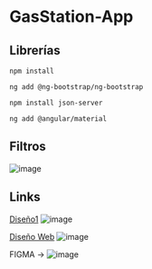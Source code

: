 # GasStation-App

## Librerías
```
npm install
```
```
ng add @ng-bootstrap/ng-bootstrap
```
```
npm install json-server
```
```
ng add @angular/material
```
## Filtros
![image](https://github.com/user-attachments/assets/dea7fd74-4e1f-47b2-b5e9-e7c20be9554d)


## Links
[Diseño1](https://dribbble.com/shots/18772651-Petrol-Station-Finder)
![image](https://github.com/user-attachments/assets/c1a437d6-ea4d-4980-8908-bda3517aa69d)

[Diseño Web](https://dribbble.com/shots/6504886-Gas-station)
![image](https://github.com/user-attachments/assets/b59daf67-89ce-48de-a5ef-269d2cf3f6e3)

FIGMA -> ![image](https://github.com/user-attachments/assets/62817e43-171f-40b0-886b-5130fe717a8a)



